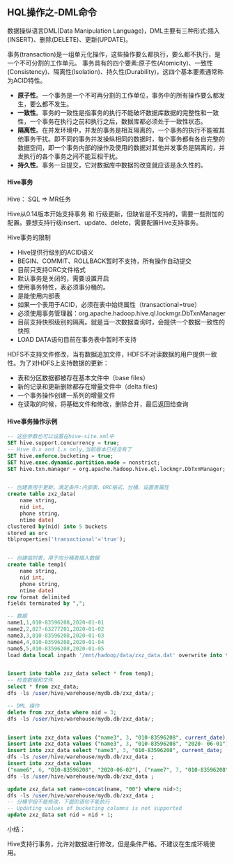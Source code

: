 ## HQL操作之-DML命令

数据操纵语言DML(Data Manipulation Language)，DML主要有三种形式:插入(INSERT)、删除(DELETE)、更新(UPDATE)。

事务(transaction)是一组单元化操作，这些操作要么都执行，要么都不执行，是一个不可分割的工作单元。 事务具有的四个要素:原子性(Atomicity)、一致性(Consistency)、隔离性(Isolation)、持久性(Durability)，这四个基本要素通常称为ACID特性。

* **原子性**。一个事务是一个不可再分割的工作单位，事务中的所有操作要么都发 生，要么都不发生。
* **一致性**。事务的一致性是指事务的执行不能破坏数据库数据的完整性和一致性，一个事务在执行之前和执行之后，数据库都必须处于一致性状态。
* **隔离性**。在并发环境中，并发的事务是相互隔离的，一个事务的执行不能被其 他事务干扰。即不同的事务并发操纵相同的数据时，每个事务都有各自完整的 数据空间，即一个事务内部的操作及使用的数据对其他并发事务是隔离的，并 发执行的各个事务之间不能互相干扰。
* **持久性**。事务一旦提交，它对数据库中数据的改变就应该是永久性的。

#### Hive事务

Hive： SQL => MR任务

Hive从0.14版本开始支持事务 和 行级更新，但缺省是不支持的，需要一些附加的配置。要想支持行级insert、update、delete，需要配置Hive支持事务。



Hive事务的限制

* Hive提供行级别的ACID语义
* BEGIN、COMMIT、ROLLBACK暂时不支持，所有操作自动提交
* 目前只支持ORC文件格式
* 默认事务是关闭的，需要设置开启
* 使用事务特性，表必须事分桶的。
* 是能使用内部表
* 如果一个表用于ACID，必须在表中始终属性（transactional=true）
* 必须使用事务管理器：org.apache.hadoop.hive.ql.lockmgr.DbTxnManager
* 目前支持快照级别的隔离。就是当一次数据查询时，会提供一个数据一致性的快照
* LOAD DATA语句目前在事务表中暂时不支持

HDFS不支持文件修改，当有数据追加文件，HDFS不对读数据的用户提供一致性。为了对HDFS上支持数据的更新：

* 表和分区数据都被存在基本文件中（base files）
* 新的记录和更新删除都存在增量文件中（delta files)
* 一个事务操作创建一系列的增量文件
* 在读取的时候，将基础文件和修改，删除合并，最后返回给查询

#### Hive事务操作示例

```sql
-- 这些参数也可以设置在hive-site.xml中
SET hive.support.concurrency = true;
-- Hive 0.x and 1.x only,当前版本已经没有了
SET hive.enforce.bucketing = true;
SET hive.exec.dynamic.partition.mode = nonstrict; 
SET hive.txn.manager = org.apache.hadoop.hive.ql.lockmgr.DbTxnManager;


-- 创建表用于更新。满足条件:内部表、ORC格式、分桶、设置表属性 
create table zxz_data(
    name string,
    nid int,
    phone string,
    ntime date)
clustered by(nid) into 5 buckets
stored as orc
tblproperties('transactional'='true');


-- 创建临时表，用于向分桶表插入数据 
create table temp1(
    name string,
    nid int,
    phone string,
    ntime date)
row format delimited
fields terminated by ",";

-- 数据
name1,1,010-83596208,2020-01-01
name2,2,027-63277201,2020-01-02
name3,3,010-83596208,2020-01-03
name4,4,010-83596208,2020-01-04
name5,5,010-83596208,2020-01-05
load data local inpath '/mnt/hadoop/data/zxz_data.dat' overwrite into table temp1;


insert into table zxz_data select * from temp1;
-- 检查数据和文件
select * from zxz_data;
dfs -ls /user/hive/warehouse/mydb.db/zxz_data/;

-- DML 操作
delete from zxz_data where nid = 3;
dfs -ls /user/hive/warehouse/mydb.db/zxz_data/;


insert into zxz_data values ("name3", 3, "010-83596208", current_date); -- 不支持
insert into zxz_data values ("name3", 3, "010-83596208", "2020- 06-01"); -- 执行
insert into zxz_data select "name3", 3, "010-83596208", current_date;
dfs -ls /user/hive/warehouse/mydb.db/zxz_data ;
insert into zxz_data values
("name6", 6, "010-83596208", "2020-06-02"), ("name7", 7, "010-83596208", "2020-06-03"), ("name8", 9, "010-83596208", "2020-06-05"), ("name9", 8, "010-83596208", "2020-06-06");
dfs -ls /user/hive/warehouse/mydb.db/zxz_data ;

update zxz_data set name=concat(name, "00") where nid>3; 
dfs -ls /user/hive/warehouse/mydb.db/zxz_data ;
-- 分桶字段不能修改，下面的语句不能执行
-- Updating values of bucketing columns is not supported 
update zxz_data set nid = nid + 1;

```

小结：

Hive支持行事务，允许对数据进行修改，但是条件严格。不建议在生成环境使用。